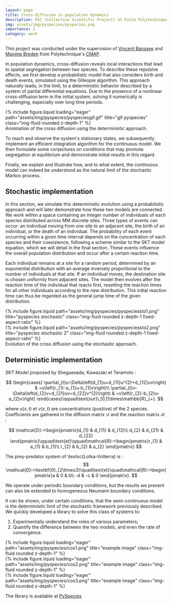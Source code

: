 ```yaml
---
layout: page
title: Cross-diffusion in population dynamics
description: PSC (Collective Scientific Project) at Ecole Polytechnique
img: assets/img/pyspecies/pyspecies.png
importance: 1
category: work
---
```


This project was conducted under the supervision of [Vincent Bansaye](http://www.cmap.polytechnique.fr/~bansaye/) and [Maxime Breden](https://scholar.google.com/citations?user=2T2IU_sAAAAJ&hl=fr) from Polytechnique's [CMAP](https://cmap.ip-paris.fr/).

In population dynamics, cross-diffusion reveals local interactions that lead to spatial segregation between two species. To describe these repulsive effects, we first develop a probabilistic model that also considers birth and death events, simulated using the Gillespie algorithm. This approach naturally leads, in the limit, to a deterministic behavior described by a system of partial differential equations. Due to the presence of a nonlinear cross-diffusion term in the initial system, solving it numerically is challenging, especially over long time periods.

<div class="row">
    <div class="col-sm mt-3 mt-md-0">
        {% include figure.liquid loading="eager" path="assets/img/pyspecies/pyspeciesgif.gif" title="gif pyspecies" class="img-fluid rounded z-depth-1" %}
    </div>
</div>
<div class="caption">
    Annimation of the cross diffusion using the deterministic approach.
</div>

To reach and observe the system's stationary states, we subsequently implement an efficient integration algorithm for the continuous model. We then formulate some conjectures on conditions that may promote segregation at equilibrium and demonstrate initial results in this regard.

Finally, we explain and illustrate how, and to what extent, the continuous model can indeed be understood as the natural limit of the stochastic Markov process.

## Stochastic implementation

In this section, we simulate this deterministic evolution using a probabilistic approach and will later demonstrate how these two models are connected. We work within a space containing an integer number of individuals of each species distributed across MM discrete sites. Three types of events can occur: an individual moving from one site to an adjacent site, the birth of an individual, or the death of an individual. The probability of each event occurring within a given time interval depends on the concentration of each species and their coexistence, following a scheme similar to the SKT model equation, which we will detail in the final section. These events influence the overall population distribution and occur after a certain reaction time.

Each individual remains at a site for a random period, determined by an exponential distribution with an average inversely proportional to the number of individuals at that site. If an individual moves, the destination site is chosen uniformly from adjacent sites. The model then evolves after the reaction time of the individual that reacts first, resetting the reaction times for all other individuals according to the new distribution. This initial reaction time can thus be regarded as the general jump time of the given distribution.

<div class="row justify-content-sm-center">
    <div class="col-sm-6 mt-3 mt-md-0">
        {% include figure.liquid path="assets/img/pyspecies/pyspeciessto1.png" title="pyspecies stochastic" class="img-fluid rounded z-depth-1 fixed-aspect-ratio" %}
    </div>
    <div class="col-sm-6 mt-3 mt-md-0">
        {% include figure.liquid path="assets/img/pyspecies/pyspeciessto2.png" title="pyspecies stochastic 2" class="img-fluid rounded z-depth-1 fixed-aspect-ratio" %}
    </div>
</div>
<div class="caption">
    Evolution of the cross diffusion using the stochastic approach.
</div>


## Deterministic implementation

*SKT Model* proposed by Sheguesada, Kawazaki et Teramoto :

$$
\begin{cases}
\partial_{t}u-\Delta\left(d_{1}u+d_{11}u^{2}+d_{12}uv\right) & =u\left(r_{1}-a_{1}u-b_{1}v\right)\\
\partial_{t}v-\Delta\left(d_{2}v+d_{21}uv+d_{22}v^{2}\right) & =v\left(r_{2}-b_{2}u-a_{2}v\right)
\end{cases}\qquad\text{sur}\,[0,1]\times\mathbb{R}_{+}.
$$

where $u(x,t)$ et $v(x,t)$ are concentrations (positive) of the 2 species. Coefficients are gathered in the diffision matrix $\mathcal{D}$ and the reaction matrix $\mathcal{R}$ :

$$
\mathcal{D}:=\begin{pmatrix}d_{1} & d_{11} & d_{12}\\
d_{2} & d_{21} & d_{22}
\end{pmatrix}\qquad\text{et}\qquad\mathcal{R}:=\begin{pmatrix}r_{1} & a_{1} & b_{1}\\
r_{2} & b_{2} & a_{2}
\end{pmatrix}
$$

The prey-predator system of \textsc{Lotka-Volterra} is :
$$
\mathcal{D}:=\textbf{0}_{2\times3}\quad\text{et}\quad\mathcal{R}:=\begin{pmatrix}a & 0 & b\\
-d & -c & 0
\end{pmatrix}.
$$

We operate under periodic boundary conditions, but the results we present can also be extended to homogeneous Neumann boundary conditions.

It can be shown, under certain conditions, that the semi-continuous model is the deterministic limit of the stochastic framework previously described. We quickly developed a library to solve this class of systems to:

1. Experimentally understand the roles of various parameters;
2. Quantify the difference between the two models, and even the rate of convergence.

<div class="row">
    <div class="col-sm mt-3 mt-md-0">
        {% include figure.liquid loading="eager" path="assets/img/pyspecies/cos1.png" title="example image" class="img-fluid rounded z-depth-1" %}
    </div>
    <div class="col-sm mt-3 mt-md-0">
        {% include figure.liquid loading="eager" path="assets/img/pyspecies/cos2.png" title="example image" class="img-fluid rounded z-depth-1" %}
    </div>
    <div class="col-sm mt-3 mt-md-0">
        {% include figure.liquid loading="eager" path="assets/img/pyspecies/cos3.png" title="example image" class="img-fluid rounded z-depth-1" %}
    </div>
</div>


The library is available at [PySpecies](https://pypi.org/project/PySpecies/)